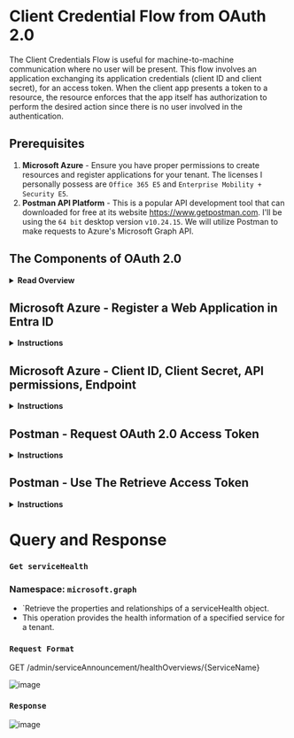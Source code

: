 # Client Credential Flow from OAuth 2.0

The Client Credentials Flow is useful for machine-to-machine communication where no user will be present. This flow involves an application exchanging its application credentials (client ID and client secret), for an access token. When the client app presents a token to a resource, the resource enforces that the app itself has authorization to perform the desired action since there is no user involved in the authentication.

## Prerequisites

1. **Microsoft Azure** - Ensure you have proper permissions to create resources and register applications for your tenant. The licenses I personally possess are `Office 365 E5` and `Enterprise Mobility + Security E5`.
2. **Postman API Platform** - This is a popular API development tool that can downloaded for free at its website https://www.getpostman.com. I'll be using the `64 bit` desktop version `v10.24.15`. We will utilize Postman to make requests to Azure's Microsoft Graph API.

## **The Components of OAuth 2.0**

<details><summary><b>Read Overview</b></summary>

#### **`Resources`**

* The digital assets or services the user grants access to via OAuth 2.0. Resources are hosted by Resource Servers, which require valid access tokens for data access.

#### **`Resource Owners`**

* Individuals or entities that have the authority to grant access to their resources. In most cases, the resource owner is the end-user.

#### **`Clients`**

* Applications requesting access to resources on behalf of the Resource Owner. Clients are authenticated by the Authorization Server and authorized by the Resource Owner to access specified resources.

#### **`Authorization Server`**

* The server that issues access tokens to clients after successfully authenticating the Resource Owner and obtaining authorization. It plays a critical role in the OAuth 2.0 security framework, ensuring that access to resources is granted only to clients with proper authorization from the Resource Owners.
* **Authorization Endpoint** `/auth` initiates the flow. Clients request this endpoint with parameters like `response_type=code`, `client_id`, `redirect_uri`, `scope`, `state`, and `code_challenge`.
* **Token Endpoint** `/token` exchanges the `authorization code` for tokens. The request includes `grant_type=authorization_code`, `code`, `redirect_uri`, `client_id`, and `code_verifier`.
* **Userinfo Endpoint** `/userinfo` when accessed with an access token, returns `claims` about the authenticated user.

#### **`Tokens`** - Strings representing the granted permissions

* **Access Token**: Enables access to the user's data via the Authorization: `Bearer <token>` header in API requests.
* **Refresh Token**: Used to renew an access token via the token endpoint with `grant_type=refresh_token`, without the user's interaction.
* **ID tokens**: Issued by the authorization server to the client application. Clients use ID tokens when signing in users and to get basic information about them.

#### **`Grants`**

* **Authorization Code Grant**: Involves redirecting the user to the authorization endpoint, obtaining an authorization code, and exchanging the code for tokens at the token endpoint.
* **Client Credentials Grant**: Used for server-to-server communication where the application acts on its own behalf. Access is granted based on the authorization of the client, not the end user.
* **Resource Owner Password Credentials Grant**: Allows direct exchange of user credentials for access tokens. Recommended only for trusted clients, as it exposes the user's password.
* **Implicit Grant**: Optimized for clients implemented in a browser using a scripting language. Deprecated in OAuth 2.1 due to security vulnerabilities.

#### **`Scope`** - Defines the level of access the application requests

* Expressed in `space-delimited strings`, such as `scope=openid profile email`, determining which resources the application can access and actions it can perform.

#### **`Proof Key for Code Exchange (PKCE)`** - Enhances security for public clients

* Uses `code_challenge` and `code_challenge_method` during the authorization request, and `code_verifier` in the token exchange process to mitigate interception attacks.

#### **`OpenID Connect (OIDC)`** - An authentication and authorization layer built on top of OAuth 2.0, incompatible with OAuth 1.0

* Utilizes `ID Tokens`, returned along with the `access token`, containing claims about the authentication of the user.

</details>

## Microsoft Azure - Register a Web Application in Entra ID

<details><summary><b>Instructions</b></summary>

1. Sign in to the `Microsoft Entra admin center` as at least a `Cloud Application Administrator`.
2. Browse to `Identity` > `Applications` > `App registrations` and select `New Registration`.

![image](https://github.com/acfriday/client-credential-flow-postman-azure/assets/82184168/f1e15c54-9baa-4423-9825-a816996e5c67)

3. Enter a `Display Name` for your application.
4. We'll select the default `single-tenant` option.
5. Select Web as our platform with `http(s)://localhost` (excluding the parenthesis as seen below) as our redirect URI.
6. Complete this step by selecting `Register`.

![image](https://github.com/acfriday/client-credential-flow-postman-azure/assets/82184168/a175dbf2-b83a-4f3f-9dc9-e015e851634f)

</details>

## Microsoft Azure - Client ID, Client Secret, API permissions, Endpoint

<details><summary><b>Instructions</b></summary>

1. We'll need to note our app's `Client ID` from the Entra ID `Overview` tab under `App Registrations` for later use.

![image](https://github.com/acfriday/client-credential-flow-postman-azure/assets/82184168/619546f4-9ac6-414f-89e2-2d93349d03fd)

2. Next we'll retrieve our `Client Secret`. Select `Certificates & secrets` > `Client secrets` > `New client secret`.
Click `Add` to save your `Client Secret`. I chose the `default expiry time` after selecting `new client secret`,
we'll need to retrieve this secret again later.

    `I'll be deleting this Client Secret from my account before posting it publicly here.
    Important! Record the secret's value for later use This secret value
    is never displayed again after you leave this webpage.`
    
![image](https://github.com/acfriday/client-credential-flow-postman-azure/assets/82184168/c8e2a435-a0cf-4bc1-bde8-ebda4b717772)

3. Now let's check the `API permissions` tab. We'll need to apply an `application permission` as opposed to a `delegated permission` which requires user interaction to authenticate. The Microsoft Graph API `Service.Health.Read.All` is the permission we'll go with here for this demonstration.

![image](https://github.com/acfriday/client-credential-flow-postman-azure/assets/82184168/32e738d9-65b6-4e8c-a784-2a513a9a5c4c)

4. Make sure after adding the permission to `grant admin consent for {your_domain}` as we the user won't be providing consent ourselves when requesting access tokens with this flow.

![image](https://github.com/acfriday/client-credential-flow-postman-azure/assets/82184168/21948e56-7af5-4b3d-bd8e-8b9bb3cb1a38)

5. Finally we'll need to retrieve the Azure REST Endpoints we'll send out requests towards.
The Token Endpoint `OAuth 2.0 token endpoint (v2)` is the only one we'll copy from here.

![image](https://github.com/acfriday/client-credential-flow-postman-azure/assets/82184168/f719548c-1544-4fa5-84b2-8bf7367ba3e1)

</details>

## Postman - Request OAuth 2.0 Access Token

<details><summary><b>Instructions</b></summary>

1. In `Postman`, create a new `Request` and navigate to the `Authorization tab` and select `OAuth 2.0` as the auth `type`.

![image](https://github.com/acfriday/client-credential-flow-postman-azure/assets/82184168/178e0d76-bb13-47eb-9731-9ce3bfea64a0)

2. This is where we'll input data for the values below:

* Token Name: `Any name of your personal choice`
* Access Token URL: `Entra ID > App Registrations > your app > Overview > Endpoints`
* Grant Type: `Client Credentials`
* Client ID: `Entra ID > App Registrations > your app > Overview`
* Client Secret: `Entra ID > App Registrations > your app > Certificates & secrets`
* Scope: `https://graph.microsoft.com/.default`

  `Note! The Client Credential Flow must have a scope value with /.default suffixed to the resource identifier (application ID URI) you're attempting to access,
  For the Microsoft Graph API that value is: https://graph.microsoft.com/.default. This value informs the token endpoint to include within the access token all of the permissions we as the admin consented to for the app.`

![image](https://github.com/acfriday/client-credential-flow-postman-azure/assets/82184168/9d91ce64-5c15-494d-bbdb-b4abc45e35c4)

3. Scroll to the bottom and click `Get New Access Token`.

![image](https://github.com/acfriday/client-credential-flow-postman-azure/assets/82184168/2d2407da-2700-49be-ac3e-7c4b4c3b2b06)

</details>

## Postman - Use The Retrieve Access Token

<details><summary><b>Instructions</b></summary>

1. After successfully authenticating you should receive the following acknowledgement, click `Proceed` here.

![image](https://github.com/acfriday/client-credential-flow-postman-azure/assets/82184168/22a0b245-4da1-447d-a26b-0eab0ca47b24)

2. scroll back to the top of `Token Details`, go ahead and `use` the `access token`.

![image](https://github.com/acfriday/client-credential-flow-postman-azure/assets/82184168/32d5b2e4-cae4-418f-8658-0bcb812ea1f6)

3. Scroll to the top of `Postman` after selecting `Use Token` to verify our `named` `access token` is being used in our upcoming request.

![image](https://github.com/acfriday/client-credential-flow-postman-azure/assets/82184168/b1ce0c2c-14b1-4af7-942b-fe3273bdeeb3)

</details>

# Query and Response

### `Get serviceHealth`
### Namespace: `microsoft.graph`
* `Retrieve the properties and relationships of a serviceHealth object.
* This operation provides the health information of a specified service for a tenant.

### `Request Format`
GET /admin/serviceAnnouncement/healthOverviews/{ServiceName}

![image](https://github.com/acfriday/client-credential-flow-postman-azure/assets/82184168/9255ce05-f641-4fb8-af96-30346bb8935b)

### `Response`

![image](https://github.com/acfriday/client-credential-flow-postman-azure/assets/82184168/b17d5cde-795e-49ce-b473-c224671086ab)
